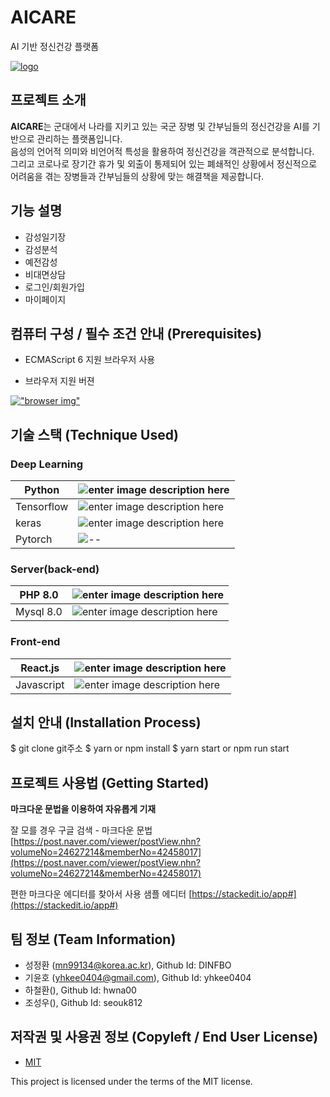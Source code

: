 # AICARE
AI 기반 정신건강 플랫폼 

[![logo](https://github.com/osamhack2021/AI_WEB_AICARE_AIM/blob/main/web/facebook_cover_photo_2.png?raw=true)](https://github.com/osamhack2021/AI_WEB_AICARE_AIM)



## [](https://github.com/osamhack2021/Repo_Sample-Main-Technology_Sub-Technology_ProjectName_TeamName#%ED%94%84%EB%A1%9C%EC%9E%AD%ED%8A%B8-%EC%86%8C%EA%B0%9C)프로젝트 소개
**AICARE**는 군대에서 나라를 지키고 있는 국군 장병 및 간부님들의 정신건강을 AI를 기반으로 관리하는 플랫폼입니다.  
음성의 언어적 의미와 비언어적 특성을 활용하여 정신건강을 객관적으로 분석합니다.  
그리고 코로나로 장기간 휴가 및 외출이 통제되어 있는 폐쇄적인 상황에서 정신적으로 어려움을 겪는 장병들과 간부님들의 상황에 맞는 해결책을 제공합니다.




## [](https://github.com/osamhack2021/Repo_Sample-Main-Technology_Sub-Technology_ProjectName_TeamName#%EA%B8%B0%EB%8A%A5-%EC%84%A4%EB%AA%85)기능 설명

-  감성일기장
-  감성분석
-  예전감성
-  비대면상담
-  로그인/회원가입
-  마이페이지




## [](https://github.com/osamhack2021/Repo_Sample-Main-Technology_Sub-Technology_ProjectName_TeamName#%EC%BB%B4%ED%93%A8%ED%84%B0-%EA%B5%AC%EC%84%B1--%ED%95%84%EC%88%98-%EC%A1%B0%EA%B1%B4-%EC%95%88%EB%82%B4-prerequisites)컴퓨터 구성 / 필수 조건 안내 (Prerequisites)

-   ECMAScript 6 지원 브라우저 사용
    
-   브라우저 지원 버젼
    
[!["browser img"](https://github.com/osamhack2020/WEB_Meditact_Meditact/raw/client/src/images/forReadme/browser.png)](https://github.com/osamhack2020/WEB_Meditact_Meditact/blob/client/src/images/forReadme/browser.png)





## [](https://github.com/osamhack2021/Repo_Sample-Main-Technology_Sub-Technology_ProjectName_TeamName#%EA%B8%B0%EC%88%A0-%EC%8A%A4%ED%83%9D-technique-used)기술 스택 (Technique Used)

### Deep Learning
| Python |![enter image description here](https://camo.githubusercontent.com/fb9e18f7ca2a84b570706b0c725d31f01587805c6bc02814986fcd31f17a7d64/68747470733a2f2f7777772e707974686f6e2e6f72672f7374617469632f696d672f707974686f6e2d6c6f676f4032782e706e67)  
|-|--|
|Tensorflow  | ![enter image description here](https://camo.githubusercontent.com/4700da25bb75885497f514172b3eb8a187d40f4cea660c06939e1199402064da/68747470733a2f2f7777772e677374617469632e636f6d2f64657672656c2d646576736974652f70726f642f76666538616636323539396563343435353532633366623433363038633337666634363436336339666365336231346438656536336232653731656464646666642f74656e736f72666c6f772f696d616765732f6c6f636b75702e7376673f6463625f3d302e36303530373736343931303735343435)
|keras  | ![enter image description here](https://camo.githubusercontent.com/d441b09246a1e2c7ef0eaf05f1523d5250885a27b5b23324e1196d78aa30f056/68747470733a2f2f6b657261732e696f2f696d672f6c6f676f2e706e67) |
|Pytorch|![--](https://upload.wikimedia.org/wikipedia/commons/thumb/c/c6/PyTorch_logo_black.svg/1200px-PyTorch_logo_black.svg.png)|--|--|



### [](https://github.com/osamhack2021/Repo_Sample-Main-Technology_Sub-Technology_ProjectName_TeamName#serverback-end)Server(back-end)

|PHP 8.0|![enter image description here](https://encrypted-tbn0.gstatic.com/images?q=tbn:ANd9GcTZQxcchmR7ecpvPM0oJqfjY8Awrt4BrbOKjQ&usqp=CAU)  
|-|--|
|Mysql 8.0 | ![enter image description here](https://img1.daumcdn.net/thumb/R1200x0.fjpg/?fname=http://t1.daumcdn.net/brunch/service/user/797z/image/3r7sR9IJuBZfq4M5yKrLWIt3rZE.jpg)


### [](https://github.com/osamhack2021/Repo_Sample-Main-Technology_Sub-Technology_ProjectName_TeamName#front-end)Front-end

|React.js|![enter image description here](https://miro.medium.com/max/1200/0*XCgoYU9sqt95P8J0.png)  
|-|--|
|Javascript | ![enter image description here](https://media.vlpt.us/images/realryankim/post/fc649a62-b232-41c6-8a0e-64fe3d9c1116/JS.jpg)





## [](https://github.com/osamhack2021/Repo_Sample-Main-Technology_Sub-Technology_ProjectName_TeamName#%EC%84%A4%EC%B9%98-%EC%95%88%EB%82%B4-installation-process)설치 안내 (Installation Process)

$ git clone git주소
$ yarn or npm install
$ yarn start or npm run start



## [](https://github.com/osamhack2021/Repo_Sample-Main-Technology_Sub-Technology_ProjectName_TeamName#%ED%94%84%EB%A1%9C%EC%A0%9D%ED%8A%B8-%EC%82%AC%EC%9A%A9%EB%B2%95-getting-started)프로젝트 사용법 (Getting Started)

**마크다운 문법을 이용하여 자유롭게 기재**

잘 모를 경우 구글 검색 - 마크다운 문법  [https://post.naver.com/viewer/postView.nhn?volumeNo=24627214&memberNo=42458017](https://post.naver.com/viewer/postView.nhn?volumeNo=24627214&memberNo=42458017)

편한 마크다운 에디터를 찾아서 사용 샘플 에디터  [https://stackedit.io/app#](https://stackedit.io/app#)



## [](https://github.com/osamhack2021/Repo_Sample-Main-Technology_Sub-Technology_ProjectName_TeamName#%ED%8C%80-%EC%A0%95%EB%B3%B4-team-information)팀 정보 (Team Information)

- 성정환 ([mn99134@korea.ac.kr](mailto:mn99134@korea.ac.kr)), Github Id: DINFBO
- 기윤호 ([yhkee0404@gmail.com](mailto:yhkee0404@gmail.com)), Github Id: yhkee0404
- 하철환([](mailto:)), Github Id: hwna00
- 조성우([](mailto:)), Github Id: seouk812



## [](https://github.com/osamhack2021/Repo_Sample-Main-Technology_Sub-Technology_ProjectName_TeamName#%EC%A0%80%EC%9E%91%EA%B6%8C-%EB%B0%8F-%EC%82%AC%EC%9A%A9%EA%B6%8C-%EC%A0%95%EB%B3%B4-copyleft--end-user-license)저작권 및 사용권 정보 (Copyleft / End User License)

-   [MIT](https://github.com/osam2020-WEB/Sample-ProjectName-TeamName/blob/master/license.md)

This project is licensed under the terms of the MIT license.
